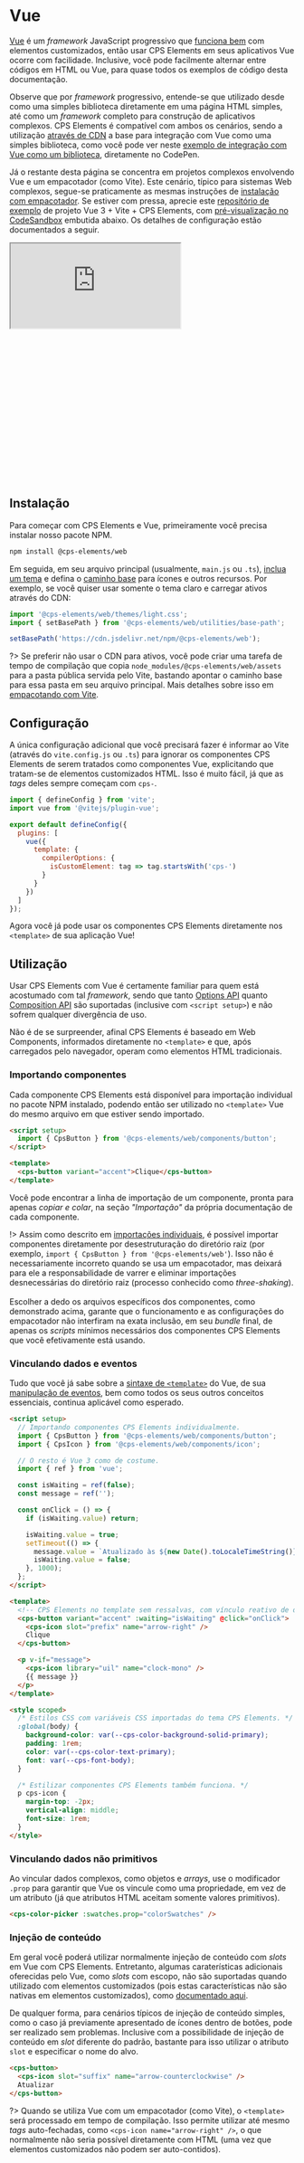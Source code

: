# Vue

[Vue](https://vuejs.org/) é um _framework_ JavaScript progressivo que [funciona bem](https://custom-elements-everywhere.com/#vue) com elementos customizados, então usar CPS Elements em seus aplicativos Vue ocorre com facilidade. Inclusive, você pode facilmente alternar entre códigos em HTML ou Vue, para quase todos os exemplos de código desta documentação.

Observe que por _framework_ progressivo, entende-se que utilizado desde como uma simples biblioteca diretamente em uma página HTML simples, até como um _framework_ completo para construção de aplicativos complexos. CPS Elements é compatível com ambos os cenários, sendo a utilização [através de CDN](/fundamentos/instalação#através-de-cdn) a base para integração com Vue como uma simples biblioteca, como você pode ver neste [exemplo de integração com Vue como um biblioteca](https://codepen.io/ErickPetru/pen/bGmeLxw), diretamente no CodePen.

Já o restante desta página se concentra em projetos complexos envolvendo Vue e um empacotador (como Vite). Este cenário, típico para sistemas Web complexos, segue-se praticamente as mesmas instruções de [instalação com empacotador](/fundamentos/instalação#instalação-com-empacotador). Se estiver com pressa, aprecie este [repositório de exemplo](https://github.com/ErickPetru/cps-elements-example-vue) de projeto Vue 3 + Vite + CPS Elements, com [pré-visualização no CodeSandbox](https://codesandbox.io/p/github/ErickPetru/cps-elements-example-vue/main) embutida abaixo. Os detalhes de configuração estão documentados a seguir.

<div class="codepen" style="height: 420px">
  <iframe
    src="https://codesandbox.io/p/github/ErickPetru/cps-elements-example-vue/main?file=vite.config.ts&workspace=%7B%22activeFilepath%22%3A%22vite.config.ts%22%2C%22openFiles%22%3A%5B%22vite.config.ts%22%2C%22%2Fsrc%2Fmain.ts%22%2C%22%2Fsrc%2FApp.vue%22%5D%2C%22spaces%22%3A%7B%22previewAndTerminal%22%3A%7B%22key%22%3A%22previewAndTerminal%22%2C%22name%22%3A%22Preview%22%2C%22devtools%22%3A%5B%7B%22key%22%3A%22preview%22%2C%22type%22%3A%22PREVIEW%22%2C%22taskId%22%3A%22dev%22%2C%22port%22%3A5173%2C%22isMinimized%22%3Afalse%7D%2C%7B%22key%22%3A%22terminal%22%2C%22type%22%3A%22TASK_LOG%22%2C%22taskId%22%3A%22dev%22%2C%22isMinimized%22%3Atrue%7D%5D%7D%7D%2C%22currentSpace%22%3A%22previewAndTerminal%22%2C%22spacesOrder%22%3A%5B%22previewAndTerminal%22%5D%7D"
    allow="accelerometer; ambient-light-sensor; camera; encrypted-media; geolocation; gyroscope; hid; microphone; midi; payment; usb; vr; xr-spatial-tracking"
    sandbox="allow-forms allow-modals allow-popups allow-presentation allow-same-origin allow-scripts"
  ></iframe>
</div>

## Instalação

Para começar com CPS Elements e Vue, primeiramente você precisa instalar nosso pacote NPM.

```bash
npm install @cps-elements/web
```

Em seguida, em seu arquivo principal (usualmente, `main.js` ou `.ts`), [inclua um tema](/fundamentos/temas) e defina o [caminho base](/fundamentos/instalação#configurando-o-caminho-base) para ícones e outros recursos. Por exemplo, se você quiser usar somente o tema claro e carregar ativos através do CDN:

```js
import '@cps-elements/web/themes/light.css';
import { setBasePath } from '@cps-elements/web/utilities/base-path';

setBasePath('https://cdn.jsdelivr.net/npm/@cps-elements/web');
```

?> Se preferir não usar o CDN para ativos, você pode criar uma tarefa de tempo de compilação que copia `node_modules/@cps-elements/web/assets` para a pasta pública servida pelo Vite, bastando apontar o caminho base para essa pasta em seu arquivo principal. Mais detalhes sobre isso em [empacotando com Vite](/fundamentos/instalação#empacotando-com-vite).

## Configuração

A única configuração adicional que você precisará fazer é informar ao Vite (através do `vite.config.js` ou `.ts`) para ignorar os componentes CPS Elements de serem tratados como componentes Vue, explicitando que tratam-se de elementos customizados HTML. Isso é muito fácil, já que as _tags_ deles sempre começam com `cps-`.

```js
import { defineConfig } from 'vite';
import vue from '@vitejs/plugin-vue';

export default defineConfig({
  plugins: [
    vue({
      template: {
        compilerOptions: {
          isCustomElement: tag => tag.startsWith('cps-')
        }
      }
    })
  ]
});
```

Agora você já pode usar os componentes CPS Elements diretamente nos `<template>` de sua aplicação Vue!

## Utilização

Usar CPS Elements com Vue é certamente familiar para quem está acostumado com tal _framework_, sendo que tanto [Options API](https://vuejs.org/guide/introduction.html#api-styles) quanto [Composition API](https://vuejs.org/guide/introduction.html#api-styles) são suportadas (inclusive com `<script setup>`) e não sofrem qualquer divergência de uso.

Não é de se surpreender, afinal CPS Elements é baseado em Web Components, informados diretamente no `<template>` e que, após carregados pelo navegador, operam como elementos HTML tradicionais.

### Importando componentes

Cada componente CPS Elements está disponível para importação individual no pacote NPM instalado, podendo então ser utilizado no `<template>` Vue do mesmo arquivo em que estiver sendo importado.

```html
<script setup>
  import { CpsButton } from '@cps-elements/web/components/button';
</script>

<template>
  <cps-button variant="accent">Clique</cps-button>
</template>
```

Você pode encontrar a linha de importação de um componente, pronta para apenas _copiar e colar_, na seção _"Importação"_ da própria documentação de cada componente.

!> Assim como descrito em [importações individuais](/fundamentos/instalação#importações-individuais), é possível importar componentes diretamente por desestruturação do diretório raiz (por exemplo, `import { CpsButton } from '@cps-elements/web'`). Isso não é necessariamente incorreto quando se usa um empacotador, mas deixará para ele a responsabilidade de varrer e eliminar importações desnecessárias do diretório raiz (processo conhecido como _three-shaking_).<br><br>Escolher a dedo os arquivos específicos dos componentes, como demonstrado acima, garante que o funcionamento e as configurações do empacotador não interfiram na exata inclusão, em seu _bundle_ final, de apenas os _scripts_ mínimos necessários dos componentes CPS Elements que você efetivamente está usando.

### Vinculando dados e eventos

Tudo que você já sabe sobre a [sintaxe de `<template>`](https://vuejs.org/guide/essentials/template-syntax.html) do Vue, de sua [manipulação de eventos](https://vuejs.org/guide/essentials/event-handling.html), bem como todos os seus outros conceitos essenciais, continua aplicável como esperado.

```html
<script setup>
  // Importando componentes CPS Elements individualmente.
  import { CpsButton } from '@cps-elements/web/components/button';
  import { CpsIcon } from '@cps-elements/web/components/icon';

  // O resto é Vue 3 como de costume.
  import { ref } from 'vue';

  const isWaiting = ref(false);
  const message = ref('');

  const onClick = () => {
    if (isWaiting.value) return;

    isWaiting.value = true;
    setTimeout(() => {
      message.value = `Atualizado às ${new Date().toLocaleTimeString()}.`;
      isWaiting.value = false;
    }, 1000);
  };
</script>

<template>
  <!-- CPS Elements no template sem ressalvas, com vínculo reativo de dados e eventos. -->
  <cps-button variant="accent" :waiting="isWaiting" @click="onClick">
    <cps-icon slot="prefix" name="arrow-right" />
    Clique
  </cps-button>

  <p v-if="message">
    <cps-icon library="uil" name="clock-mono" />
    {{ message }}
  </p>
</template>

<style scoped>
  /* Estilos CSS com variáveis CSS importadas do tema CPS Elements. */
  :global(body) {
    background-color: var(--cps-color-background-solid-primary);
    padding: 1rem;
    color: var(--cps-color-text-primary);
    font: var(--cps-font-body);
  }

  /* Estilizar componentes CPS Elements também funciona. */
  p cps-icon {
    margin-top: -2px;
    vertical-align: middle;
    font-size: 1rem;
  }
</style>
```

### Vinculando dados não primitivos

Ao vincular dados complexos, como objetos e _arrays_, use o modificador `.prop` para garantir que Vue os vincule como uma propriedade, em vez de um atributo (já que atributos HTML aceitam somente valores primitivos).

```html
<cps-color-picker :swatches.prop="colorSwatches" />
```

### Injeção de conteúdo

Em geral você poderá utilizar normalmente injeção de conteúdo com _slots_ em Vue com CPS Elements. Entretanto, algumas caraterísticas adicionais oferecidas pelo Vue, como _slots_ com escopo, não são suportadas quando utilizado com elementos customizados (pois estas características não são nativas em elementos customizados), como [documentado aqui](https://vuejs.org/guide/extras/web-components.html#building-custom-elements-with-vue).

De qualquer forma, para cenários típicos de injeção de conteúdo simples, como o caso já previamente apresentado de ícones dentro de botões, pode ser realizado sem problemas. Inclusive com a possibilidade de injeção de conteúdo em _slot_ diferente do padrão, bastante para isso utilizar o atributo `slot` e especificar o nome do alvo.

```html
<cps-button>
  <cps-icon slot="suffix" name="arrow-counterclockwise" />
  Atualizar
</cps-button>
```

?> Quando se utiliza Vue com um empacotador (como Vite), o `<template>` será processado em tempo de compilação. Isso permite utilizar até mesmo _tags_ auto-fechadas, como `<cps-icon name="arrow-right" />`, o que normalmente não seria possível diretamente com HTML (uma vez que elementos customizados não podem ser auto-contidos).

